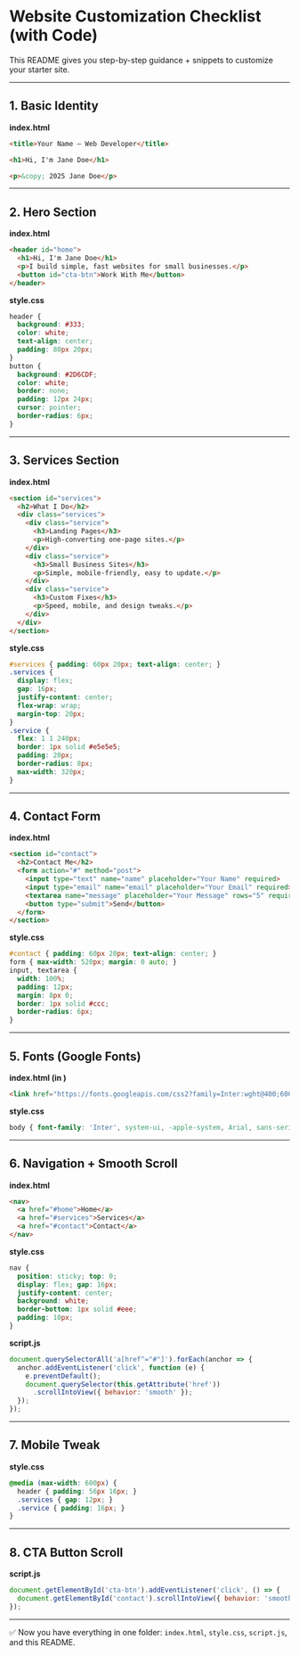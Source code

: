# Website Customization Checklist (with Code)

This README gives you step-by-step guidance + snippets to customize your starter site.

---

## 1. Basic Identity

**index.html**
```html
<title>Your Name — Web Developer</title>

<h1>Hi, I'm Jane Doe</h1>

<p>&copy; 2025 Jane Doe</p>
```

---

## 2. Hero Section

**index.html**
```html
<header id="home">
  <h1>Hi, I'm Jane Doe</h1>
  <p>I build simple, fast websites for small businesses.</p>
  <button id="cta-btn">Work With Me</button>
</header>
```

**style.css**
```css
header {
  background: #333;
  color: white;
  text-align: center;
  padding: 80px 20px;
}
button {
  background: #2D6CDF;
  color: white;
  border: none;
  padding: 12px 24px;
  cursor: pointer;
  border-radius: 6px;
}
```

---

## 3. Services Section

**index.html**
```html
<section id="services">
  <h2>What I Do</h2>
  <div class="services">
    <div class="service">
      <h3>Landing Pages</h3>
      <p>High-converting one-page sites.</p>
    </div>
    <div class="service">
      <h3>Small Business Sites</h3>
      <p>Simple, mobile-friendly, easy to update.</p>
    </div>
    <div class="service">
      <h3>Custom Fixes</h3>
      <p>Speed, mobile, and design tweaks.</p>
    </div>
  </div>
</section>
```

**style.css**
```css
#services { padding: 60px 20px; text-align: center; }
.services {
  display: flex;
  gap: 16px;
  justify-content: center;
  flex-wrap: wrap;
  margin-top: 20px;
}
.service {
  flex: 1 1 240px;
  border: 1px solid #e5e5e5;
  padding: 20px;
  border-radius: 8px;
  max-width: 320px;
}
```

---

## 4. Contact Form

**index.html**
```html
<section id="contact">
  <h2>Contact Me</h2>
  <form action="#" method="post">
    <input type="text" name="name" placeholder="Your Name" required>
    <input type="email" name="email" placeholder="Your Email" required>
    <textarea name="message" placeholder="Your Message" rows="5" required></textarea>
    <button type="submit">Send</button>
  </form>
</section>
```

**style.css**
```css
#contact { padding: 60px 20px; text-align: center; }
form { max-width: 520px; margin: 0 auto; }
input, textarea {
  width: 100%;
  padding: 12px;
  margin: 8px 0;
  border: 1px solid #ccc;
  border-radius: 6px;
}
```

---

## 5. Fonts (Google Fonts)

**index.html (in <head>)**
```html
<link href="https://fonts.googleapis.com/css2?family=Inter:wght@400;600&display=swap" rel="stylesheet">
```

**style.css**
```css
body { font-family: 'Inter', system-ui, -apple-system, Arial, sans-serif; }
```

---

## 6. Navigation + Smooth Scroll

**index.html**
```html
<nav>
  <a href="#home">Home</a>
  <a href="#services">Services</a>
  <a href="#contact">Contact</a>
</nav>
```

**style.css**
```css
nav {
  position: sticky; top: 0;
  display: flex; gap: 16px;
  justify-content: center;
  background: white;
  border-bottom: 1px solid #eee;
  padding: 10px;
}
```

**script.js**
```js
document.querySelectorAll('a[href^="#"]').forEach(anchor => {
  anchor.addEventListener('click', function (e) {
    e.preventDefault();
    document.querySelector(this.getAttribute('href'))
      .scrollIntoView({ behavior: 'smooth' });
  });
});
```

---

## 7. Mobile Tweak

**style.css**
```css
@media (max-width: 600px) {
  header { padding: 56px 16px; }
  .services { gap: 12px; }
  .service { padding: 16px; }
}
```

---

## 8. CTA Button Scroll

**script.js**
```js
document.getElementById('cta-btn').addEventListener('click', () => {
  document.getElementById('contact').scrollIntoView({ behavior: 'smooth' });
});
```

---

✅ Now you have everything in one folder: `index.html`, `style.css`, `script.js`, and this README.
